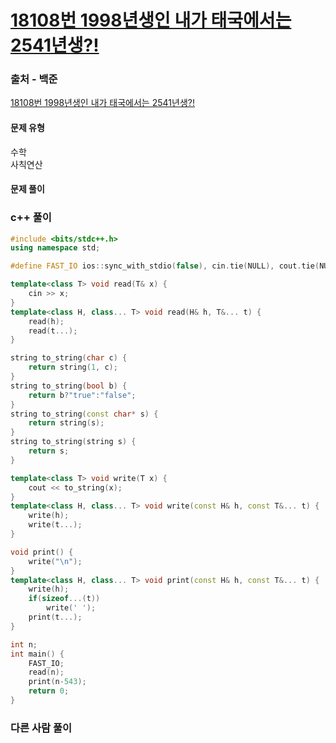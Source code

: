 # [18108번 1998년생인 내가 태국에서는 2541년생?!](https://www.acmicpc.net/problem/18108)

### 출처 - 백준
[18108번 1998년생인 내가 태국에서는 2541년생?!](https://www.acmicpc.net/problem/18108)

#### 문제 유형
수학  
사칙연산

#### 문제 풀이

### c++ 풀이
```c++
#include <bits/stdc++.h>
using namespace std;

#define FAST_IO ios::sync_with_stdio(false), cin.tie(NULL), cout.tie(NULL)

template<class T> void read(T& x) {
	cin >> x;
}
template<class H, class... T> void read(H& h, T&... t) {
	read(h);
	read(t...);
}

string to_string(char c) {
	return string(1, c);
}
string to_string(bool b) {
	return b?"true":"false";
}
string to_string(const char* s) {
	return string(s);
}
string to_string(string s) {
	return s;
}

template<class T> void write(T x) {
	cout << to_string(x);
}
template<class H, class... T> void write(const H& h, const T&... t) {
	write(h);
	write(t...);
}

void print() {
	write("\n");
}
template<class H, class... T> void print(const H& h, const T&... t) {
	write(h);
	if(sizeof...(t))
		write(' ');
	print(t...);
}

int n;
int main() {
	FAST_IO;
	read(n);
    print(n-543);
	return 0;
}
```

### 다른 사람 풀이
```c++

```